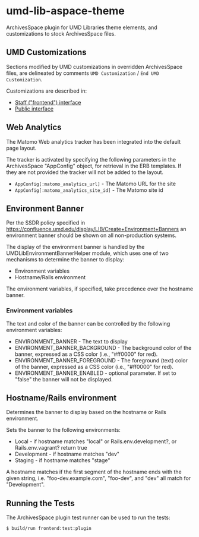 # umd-lib-aspace-theme

ArchivesSpace plugin for UMD Libraries theme elements, and customizations to
stock ArchivesSpace files.

## UMD Customizations

Sections modified by UMD customizations in overridden ArchivesSpace files, are
delineated by comments `UMD Customization` / `End UMD Customization`.

Customizations are described in:

* [Staff ("frontend") interface](docs/StaffInterfaceCustomizations.md)
* [Public interface](docs/PublicInterfaceCustomizations.md)

## Web Analytics

The Matomo Web analytics tracker has been integrated into the default page
layout.

The tracker is activated by specifying the following parameters in the
ArchivesSpace "AppConfig" object, for retrieval in the ERB templates.
If they are not provided the tracker will not be added to the layout.

* `AppConfig[:matomo_analytics_url]` - The Matomo URL for the site
* `AppConfig[:matomo_analytics_site_id]` - The Matomo site id

## Environment Banner

Per the SSDR policy specified in <https://confluence.umd.edu/display/LIB/Create+Environment+Banners>
an environment banner should be shown on all non-production systems.

The display of the environment banner is handled by the
UMDLibEnvironmentBannerHelper module, which uses one of two mechanisms to
determine the banner to display:

* Environment variables
* Hostname/Rails environment

The environment variables, if specified, take precedence over the hostname
banner.

### Environment variables

The text and color of the banner can be controlled by the following environment
variables:

* ENVIRONMENT_BANNER - The text to display
* ENVIRONMENT_BANNER_BACKGROUND - The background color of the banner, expressed
as a CSS color (i.e., "#ff0000" for red).
* ENVIRONMENT_BANNER_FOREGROUND - The foreground (text) color of the banner,
expressed as a CSS color (i.e., "#ff0000" for red).
* ENVIRONMENT_BANNER_ENABLED - optional parameter. If set to "false" the banner
will not be displayed.

## Hostname/Rails environment

Determines the banner to display based on the hostname or Rails environment.

Sets the banner to the following environments:

* Local - if hostname matches "local" or Rails.env.development?, or
Rails.env.vagrant? return true
* Development - if hostname matches "dev"
* Staging - if hostname matches "stage"

A hostname matches if the first segment of the hostname ends with the given
string, i.e. "foo-dev.example.com", "foo-dev", and "dev" all match for
"Development".

## Running the Tests

The ArchivesSpace plugin test runner can be used to run the tests:

```bash
$ build/run frontend:test:plugin
```
